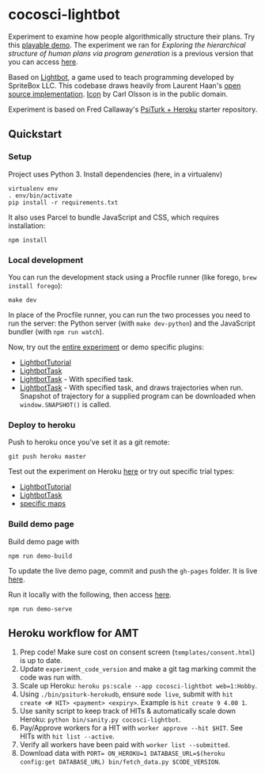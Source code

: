 # cocosci-lightbot

Experiment to examine how people algorithmically structure their plans. Try this [playable demo](https://carlos.correa.me/cocosci-lightbot/). The experiment we ran for *Exploring the hierarchical structure of human plans via program generation* is a previous version that you can access [here](https://github.com/cgc/cocosci-lightbot/releases/tag/v0.4).

Based on [Lightbot](https://lightbot.com/), a game used to teach programming developed by SpriteBox LLC.
This codebase draws heavily from Laurent Haan's [open source implementation](https://github.com/haan/Lightbot).
[Icon](https://opengameart.org/content/botty) by Carl Olsson is in the public domain.

Experiment is based on Fred Callaway's [PsiTurk + Heroku](https://github.com/fredcallaway/psirokuturk) starter repository.

## Quickstart

### Setup

Project uses Python 3. Install dependencies (here, in a virtualenv)
```
virtualenv env
. env/bin/activate
pip install -r requirements.txt
```

It also uses Parcel to bundle JavaScript and CSS, which requires installation:
```
npm install
```

### Local development

You can run the development stack using a Procfile runner (like forego, `brew install forego`):
```
make dev
```

In place of the Procfile runner, you can run the two processes you need to run the server: the Python server (with `make dev-python`) and the JavaScript bundler (with `npm run watch`).

Now, try out the [entire experiment](http://localhost:5000/) or demo specific plugins:
- [LightbotTutorial](http://localhost:5000/testexperiment?type=LightbotTutorial)
- [LightbotTask](http://localhost:5000/testexperiment?type=LightbotTask)
- [LightbotTask](http://localhost:5000/testexperiment?type=LightbotTask&mapSource=maps&mapIdx=7) - With specified task.
- [LightbotTask](http://localhost:5000/testexperiment?type=LightbotTask&drawTrajectory=1&mapSource=maps&mapIdx=7&program=1DCE1|BCDCAB|||) - With specified task, and draws trajectories when run. Snapshot of trajectory for a supplied program can be downloaded when `window.SNAPSHOT()` is called.

### Deploy to heroku

Push to heroku once you've set it as a git remote:
```
git push heroku master
```

Test out the experiment on Heroku [here](https://cocosci-lightbot.herokuapp.com) or try out specific trial types:
- [LightbotTutorial](https://cocosci-lightbot.herokuapp.com/testexperiment?type=LightbotTutorial)
- [LightbotTask](https://cocosci-lightbot.herokuapp.com/testexperiment?type=LightbotTask)
- [specific maps](https://cocosci-lightbot.herokuapp.com/testexperiment?type=LightbotTask&mapSource=maps&mapIdx=8)

### Build demo page

Build demo page with
```
npm run demo-build
```
To update the live demo page, commit and push the `gh-pages` folder. It is live [here](https://carlos.correa.me/cocosci-lightbot/).

Run it locally with the following, then access [here](http://localhost:1234/cocosci-lightbot/).
```
npm run demo-serve
```

## Heroku workflow for AMT
1. Prep code! Make sure cost on consent screen (`templates/consent.html`) is up to date.
2. Update `experiment_code_version` and make a git tag marking commit the code was run with.
3. Scale up Heroku: `heroku ps:scale --app cocosci-lightbot web=1:Hobby`.
4. Using `./bin/psiturk-herokudb`, ensure `mode live`, submit with `hit create <# HIT> <payment> <expiry>`. Example is `hit create 9 4.00 1`.
5. Use sanity script to keep track of HITs & automatically scale down Heroku: `python bin/sanity.py cocosci-lightbot`.
6. Pay/Approve workers for a HIT with `worker approve --hit $HIT`. See HITs with `hit list --active`.
7. Verify all workers have been paid with `worker list --submitted`.
8. Download data with `PORT= ON_HEROKU=1 DATABASE_URL=$(heroku config:get DATABASE_URL) bin/fetch_data.py $CODE_VERSION`.
